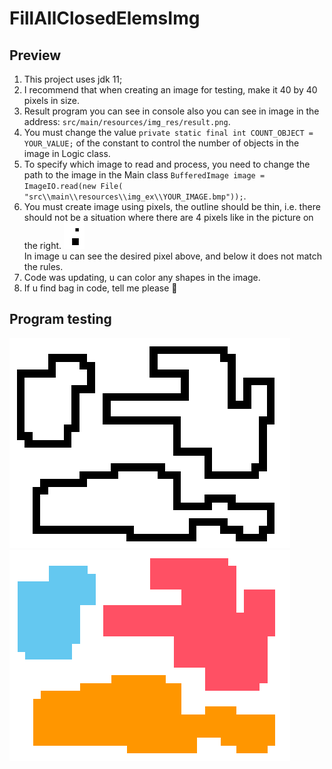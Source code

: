 # FillAllClosedElemsImg

## Preview
1. This project uses jdk 11;
2. I recommend that when creating an image for testing, make it 40 by 40 pixels in size. 
3. Result program you can see in console also you can see in image in the address:  `src/main/resources/img_res/result.png`.
4. You must change the value `private static final int COUNT_OBJECT = YOUR_VALUE;`
of the constant to control the number of objects in the image in Logic class.
5. To specify which image to read and process, you need to change the path to the image in the Main class `BufferedImage image = ImageIO.read(new File(
   "src\\main\\resources\\img_ex\\YOUR_IMAGE.bmp"));`.
6. You must create image using pixels, the outline should be thin, 
i.e. there should not be a situation where there are 4 pixels 
like in the picture on the right. ![img.png](src/main/resources/img_for_git/rule.png)
<br>In image u can see the desired pixel above, and below it does not match the rules.
7. Code was updating, u can color any shapes in the image.
8. If u find bag in code, tell me please 🙏
## Program testing
![img.png](src/main/resources/img_for_git/testing_pic.png) ![img_1.png](src/main/resources/img_for_git/result_test.png)
